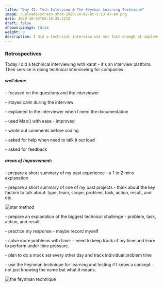 ```yaml
---
title: "Day 42: Tech Interview & The Feynman Learning Technique"
image: /uploads/screen-shot-2020-10-02-at-5.13.47-pm.png
date: 2020-10-03T00:10:28.121Z
draft: false
showonlyimage: false
weight: 0
description: I did a technical interview was not fast enough at implementing the solve.
---
```

### Retrospectives

Today I did a technical interviewing with karat - it's an interview platform. Their service is doing technical interviewing for companies. 

##### well done:

\- focused on the questions and the interviewer

\- stayed calm during the interview

\- explained to the interviewer when I need the documentation

\- used Map() with ease - improved

\- wrote out comments before coding

\- asked for help when need to talk it out loud

\- asked for feedback

##### areas of improvement:

\- prepare a short summary of my past experience - a 1 to 2 mins explanation

\- prepare a short summary of one of my past projects - think about the key factors to talk about: type, team, scope, problem, task, action, result, and etc.

![star method](/uploads/behavioral-job-interview-questions-2061629_round2-5b4f594846e0fb005b443466.webp "star method")

\- prepare an explanation of the biggest technical challenge - problem, task, action, and result

\- practice my response - maybe record myself

\- solve more problems with timer - need to keep track of my time and learn to perform under time pressure. 

\- plan to do a mock set every other day and track individual problem time

\- use the Feynman technique for learning and testing if I know a concept - not just knowing the name but what it means. 

![the feynman technique](/uploads/screen-shot-2020-10-02-at-5.13.47-pm.png "the feynman technique")